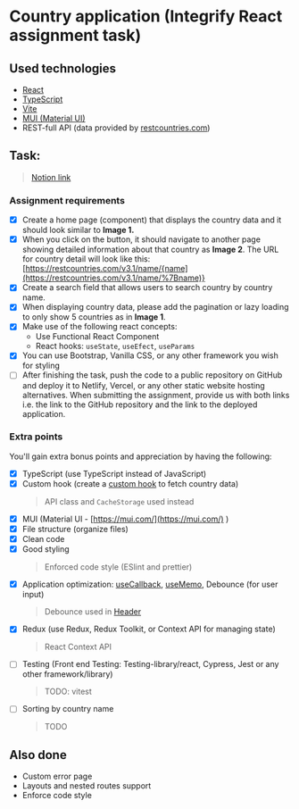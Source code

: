 # Country application (Integrify React assignment task)

## Used technologies

* [React](https://reactjs.org)
* [TypeScript](https://typscriptlang.org)
* [Vite](https://vitejs.dev)
* [MUI (Material UI)](https://mui.com)
* REST-full API (data provided by [restcountries.com](https://restcountries.com))

## Task:

> [Notion link](https://integrify-academy.notion.site/React-assignment-c3a78ef0538e4170a7feb9d63cf06823)

### Assignment requirements

* [x] Create a home page (component) that displays the country data and it should look similar to **Image 1.**
* [x] When you click on the button, it should navigate to another page showing detailed information about that country as **Image 2**. The URL for country detail will look like this: [https://restcountries.com/v3.1/name/{name](https://restcountries.com/v3.1/name/%7Bname)}
* [x] Create a search field that allows users to search country by country name.
* [x] When displaying country data, please add the pagination or lazy loading to only show 5 countries as in **Image 1**.
* [x] Make use of the following react concepts:
    - Use Functional React Component
    - React hooks: `useState`, `useEfect`, `useParams`
* [x] You can use Bootstrap, Vanilla CSS, or any other framework you wish for styling
* [ ] After finishing the task, push the code to a public repository on GitHub and deploy it to Netlify, Vercel, or any other static website hosting alternatives. When submitting the assignment, provide us with both links i.e. the link to the GitHub repository and the link to the deployed application.

### Extra points

You'll gain extra bonus points and appreciation by having the following:

* [x] TypeScript (use TypeScript instead of JavaScript)
* [x] Custom hook (create a [custom hook](https://reactjs.org/docs/hooks-custom.html) to fetch country data)
  > API class and `CacheStorage` used instead
* [x] MUI (Material UI - [https://mui.com/](https://mui.com/) )
* [x] File structure (organize files)
* [x] Clean code
* [x] Good styling
  > Enforced code style (ESlint and prettier)
* [x] Application optimization: [useCallback](https://reactjs.org/docs/hooks-reference.html#usecallback), [useMemo](https://reactjs.org/docs/hooks-reference.html#usememo), Debounce (for user input)
  > Debounce used in [Header](src/components/header.tsx)
* [x] Redux (use Redux, Redux Toolkit, or Context API for managing state)
  > React Context API
* [ ] Testing (Front end Testing: Testing-library/react, Cypress, Jest or any other framework/library)
  > TODO: vitest
* [ ] Sorting by country name
  > TODO

## Also done

* Custom error page
* Layouts and nested routes support
* Enforce code style